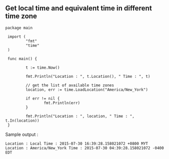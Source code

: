 ## Get local time and equivalent time in different time zone

```golang
package main

 import (
         "fmt"
         "time"
 )

 func main() {

         t := time.Now()

         fmt.Println("Location : ", t.Location(), " Time : ", t)

         // get the list of available time zones
         location, err := time.LoadLocation("America/New_York")

         if err != nil {
                 fmt.Println(err)
         }

         fmt.Println("Location : ", location, " Time : ", t.In(location))
 }
 ```
 
Sample output :

```
Location : Local Time : 2015-07-30 16:39:28.158021072 +0800 MYT
Location : America/New_York Time : 2015-07-30 04:39:28.158021072 -0400 EDT
```
